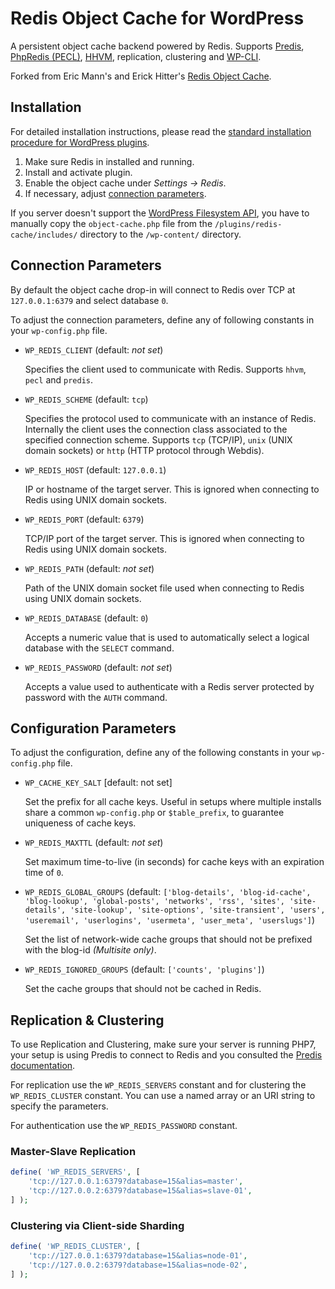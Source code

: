 # Redis Object Cache for WordPress

A persistent object cache backend powered by Redis. Supports [Predis](https://github.com/nrk/predis/), [PhpRedis (PECL)](https://github.com/phpredis/phpredis), [HHVM](https://github.com/facebook/hhvm/tree/master/hphp/system/php/redis), replication, clustering and [WP-CLI](http://wp-cli.org/).

Forked from Eric Mann's and Erick Hitter's [Redis Object Cache](https://github.com/ericmann/Redis-Object-Cache).


## Installation

For detailed installation instructions, please read the [standard installation procedure for WordPress plugins](http://codex.wordpress.org/Managing_Plugins#Installing_Plugins).

1. Make sure Redis in installed and running.
2. Install and activate plugin.
3. Enable the object cache under _Settings -> Redis_.
4. If necessary, adjust [connection parameters](http://wordpress.org/extend/plugins/redis-cache/other_notes/).

If you server doesn't support the [WordPress Filesystem API](https://codex.wordpress.org/Filesystem_API), you have to manually copy the `object-cache.php` file from the `/plugins/redis-cache/includes/` directory to the `/wp-content/` directory.


## Connection Parameters

By default the object cache drop-in will connect to Redis over TCP at `127.0.0.1:6379` and select database `0`.

To adjust the connection parameters, define any of following constants in your `wp-config.php` file.

* `WP_REDIS_CLIENT` (default: _not set_)

  Specifies the client used to communicate with Redis. Supports `hhvm`, `pecl` and `predis`.

* `WP_REDIS_SCHEME` (default: `tcp`)

  Specifies the protocol used to communicate with an instance of Redis. Internally the client uses the connection class associated to the specified connection scheme. Supports `tcp` (TCP/IP), `unix` (UNIX domain sockets) or `http` (HTTP protocol through Webdis).

* `WP_REDIS_HOST` (default: `127.0.0.1`)

  IP or hostname of the target server. This is ignored when connecting to Redis using UNIX domain sockets.

* `WP_REDIS_PORT` (default: `6379`)

  TCP/IP port of the target server. This is ignored when connecting to Redis using UNIX domain sockets.

* `WP_REDIS_PATH` (default: _not set_)

  Path of the UNIX domain socket file used when connecting to Redis using UNIX domain sockets.

* `WP_REDIS_DATABASE` (default: `0`)

  Accepts a numeric value that is used to automatically select a logical database with the `SELECT` command.

* `WP_REDIS_PASSWORD` (default: _not set_)

  Accepts a value used to authenticate with a Redis server protected by password with the `AUTH` command.


## Configuration Parameters

To adjust the configuration, define any of the following constants in your `wp-config.php` file.

* `WP_CACHE_KEY_SALT` [default: not set]

  Set the prefix for all cache keys. Useful in setups where multiple installs share a common `wp-config.php` or `$table_prefix`, to guarantee uniqueness of cache keys.

* `WP_REDIS_MAXTTL` (default: _not set_)

  Set maximum time-to-live (in seconds) for cache keys with an expiration time of `0`.

* `WP_REDIS_GLOBAL_GROUPS` (default: `['blog-details', 'blog-id-cache', 'blog-lookup', 'global-posts', 'networks', 'rss', 'sites', 'site-details', 'site-lookup', 'site-options', 'site-transient', 'users', 'useremail', 'userlogins', 'usermeta', 'user_meta', 'userslugs']`)

  Set the list of network-wide cache groups that should not be prefixed with the blog-id _(Multisite only)_.

* `WP_REDIS_IGNORED_GROUPS` (default: `['counts', 'plugins']`)

  Set the cache groups that should not be cached in Redis.


## Replication & Clustering

To use Replication and Clustering, make sure your server is running PHP7, your setup is using Predis to connect to Redis and you consulted the [Predis documentation](https://github.com/nrk/predis).

For replication use the `WP_REDIS_SERVERS` constant and for clustering the `WP_REDIS_CLUSTER` constant. You can use a named array or an URI string to specify the parameters.

For authentication use the `WP_REDIS_PASSWORD` constant.

### Master-Slave Replication

```php
define( 'WP_REDIS_SERVERS', [
    'tcp://127.0.0.1:6379?database=15&alias=master',
    'tcp://127.0.0.2:6379?database=15&alias=slave-01',
] );
```

### Clustering via Client-side Sharding

```php
define( 'WP_REDIS_CLUSTER', [
    'tcp://127.0.0.1:6379?database=15&alias=node-01',
    'tcp://127.0.0.2:6379?database=15&alias=node-02',
] );
```
